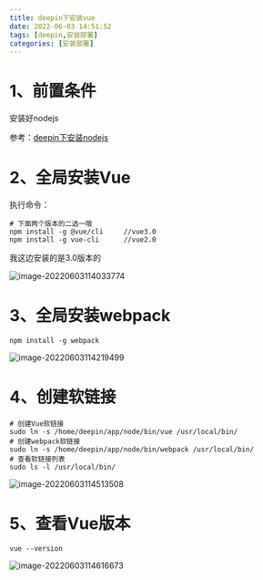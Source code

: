 ```yaml
---
title: deepin下安装vue
date: 2022-06-03 14:51:52
tags: [deepin,安装部署]
categories: [安装部署]
---
```


# 1、前置条件

安装好nodejs

参考：[deepin下安装nodejs](https://blog.huangge1199.cn/archives/deepin%E4%B8%8B%E5%AE%89%E8%A3%85nodejs)

# 2、全局安装Vue

执行命令：

```shell
# 下面两个版本的二选一哦
npm install -g @vue/cli		//vue3.0
npm install -g vue-cli		//vue2.0
```

我这边安装的是3.0版本的

![image-20220603114033774](https://img.huangge1199.cn/blog/inVueByOsDeepin/image-20220603114033774.png)

# 3、全局安装webpack

```shell
npm install -g webpack
```

![image-20220603114219499](https://img.huangge1199.cn/blog/inVueByOsDeepin/image-20220603114219499.png)

# 4、创建软链接

```shell
# 创建Vue软链接
sudo ln -s /home/deepin/app/node/bin/vue /usr/local/bin/
# 创建webpack软链接
sudo ln -s /home/deepin/app/node/bin/webpack /usr/local/bin/
# 查看软链接列表
sudo ls -l /usr/local/bin/
```

![image-20220603114513508](https://img.huangge1199.cn/blog/inVueByOsDeepin/image-20220603114513508.png)

# 5、查看Vue版本

```shell
vue --version
```

![image-20220603114616673](https://img.huangge1199.cn/blog/inVueByOsDeepin/image-20220603114616673.png)
